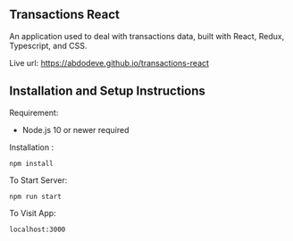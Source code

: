 
## Transactions React

An application used to deal with transactions data, built with React, Redux, Typescript, and CSS.

Live url: https://abdodeve.github.io/transactions-react

## Installation and Setup Instructions
Requirement:
* Node.js 10 or newer required

Installation :

`npm install`  

To Start Server:

`npm run start`  

To Visit App:

`localhost:3000`
